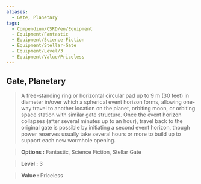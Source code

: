 ```yaml
---
aliases:
  - Gate, Planetary
tags:
  - Compendium/CSRD/en/Equipment
  - Equipment/Fantastic
  - Equipment/Science-Fiction
  - Equipment/Stellar-Gate
  - Equipment/Level/3
  - Equipment/Value/Priceless
---
```

    
      
## Gate, Planetary      
      
>A free-standing ring or horizontal circular pad up to 9 m (30 feet) in diameter in/over which a spherical event horizon forms, allowing one-way travel to another location on the planet, orbiting moon, or orbiting space station with similar gate structure. Once the event horizon collapses (after several minutes up to an hour), travel back to the original gate is possible by initiating a second event horizon, though power reserves usually take several hours or more to build up to support each new wormhole opening.      
> **Options :** Fantastic, Science Fiction, Stellar Gate      
> **Level :** 3      
> **Value :** Priceless